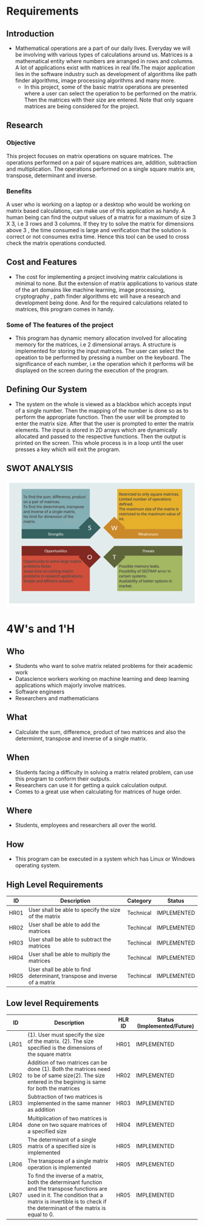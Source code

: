 # Requirements
## Introduction
* Mathematical operations are a part of our daily lives. Everyday we will be involving with various types of calculations around us. Matrices is a mathematical entity where numbers are arranged in rows and columns. A lot of applications exist with matrices in real life.The major application lies in the software industry such as development of algorithms like path finder algorithms, image processing algorithms and many more.
  * In this project, some of the basic matrix operations are presented where a user can select the operation to be performed on the matrix. Then the matrices with their size are entered. Note that only square matrices are being considered for the project.

## Research

### Objective
This project focuses on matrix operations on square matrices. The operations performed on a pair of square matrices are, addition, subtraction and multiplication. The operations performed on a single square matrix are, transpose, determinant and inverse. 

### Benefits

A user who is working on a laptop or a desktop who would be working on matrix based calculations, can make use of this application as handy. A human being can find the output values of a matrix for a maximum of size 3 X 3, i.e 3 rows and 3 columns. If they try to solve the matrix for dimensions above 3 , the time consumed is large and verification that the solution is correct or not consumes extra time. Hence this tool can be used to cross check the matrix operations conducted.


## Cost and Features

 * The cost for implementing a project involving matrix calculations is minimal to none. But the extension of matrix applications to various state of the art domains like machine learning, image processing, cryptography , path finder algorithms etc will have a research and development being done. And for the required calculations related to matrices, this program comes in handy.
 
 ### Some of The features of the project

 * This program has dynamic memory allocation involved for allocating memory for the matrices, i.e 2 dimensional arrays. A structure is implemented for storing the input matrices. The user can select the opeation to be performed by pressing a number on the keyboard. The significance of each number, i.e the operation which it performs will be displayed on the screen during the execution of the program.


## Defining Our System
* The system on the whole is viewed as a blackbox which accepts input of a single number. Then the mapping of the number is done so as to perform the appropriate function. Then the user will be prompted to enter the matrix size. After that the user is prompted to enter the matrix elements. The input is stored in 2D arrays which are dynamically allocated and passed to the respective functions. Then the output is printed on the screen. This whole process is in a loop until the user presses a key which will exit the program.

## SWOT ANALYSIS

![SWOT-Sample](https://github.com/chirag147/M1_App_MatrixCalculator/blob/4e265e677c43b5b0d57811a6b3146367678cbb51/1_Requirements/SWOT.png)

# 4W&#39;s and 1&#39;H

## Who
 * Students who want to solve matrix related problems for their academic work
 * Datascience workers working on machine learning and deep learning applications which majorly involve matrices.
 * Software engineers
 * Researchers and mathematicians

## What
 * Calculate the sum, differemce, product of two matrices and also the determinnt, transpose and inverse of a single matrix.


## When
 * Students facing a difficulty in solving a matrix related problem, can use this program to conform their outputs.
 * Researchers can use it for getting a quick calculation output.
 * Comes to a great use when calculating for matrices of huge order.

## Where
 * Students, employees and researchers all over the world.

## How
 * This program can be executed in a system which has Linux or Windows operating system. 

## High Level Requirements
| ID | Description | Category | Status | 
| ----- | ----- | ------- | ---------|
| HR01 | User shall be able to specify the size of the matrix |Technical| IMPLEMENTED |
| HR02 | User shall be able to add the matrices| Techincal | IMPLEMENTED | 
| HR03 | User shall be able to subtract the matrices| Techincal |  IMPLEMENTED  |
| HR04 | User shall be able to multiply the matrices | Techincal |  IMPLEMENTED  |
| HR05 | User shall be able to find determinant, transpose and inverse of a matrix | Techincal |  IMPLEMENTED  |
##  Low level Requirements
 
| ID | Description | HLR ID | Status (Implemented/Future) |
| ------ | --------- | ------ | ----- |
| LR01 | (1). User must specify the size of the matrix.                                                    (2). The size specified is the dimensions of the square matrix | HR01 |  IMPLEMENTED  |
| LR02 | Addition of two matrices can be done (1). Both the matrices need to be of same size(2). The size entered in the begining is same for both the matrices | HR02 |  IMPLEMENTED |
| LR03 | Subtraction of two matrices is implemented in the same manner as addition| HR03 | IMPLEMENTED |
| LR04 | Multiplication of two matrices is done on two square matrices of a specified size| HR04 |  IMPLEMENTED  |
| LR05 | The determinant of a single matrix of a specified size is implemented| HR05 |  IMPLEMENTED  |
| LR06 | The transpose of a single matrix operation is implemented | HR05 |  IMPLEMENTED  |
| LR07 | To find the inverse of a matrix, both the determinant function and the transpose functions are used in it. The condition that a matrix is invertible is to check if the determinant of the matrix is equal to 0. | HR05 |  IMPLEMENTED  |
